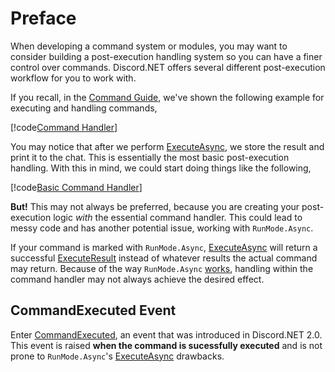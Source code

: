 # Preface

When developing a command system or modules, you may want to consider
building a post-execution handling system so you can have a finer 
control over commands. Discord.NET offers several different 
post-execution workflow for you to work with.

If you recall, in the [Command Guide], we've shown the following 
example for executing and handling commands,

[!code[Command Handler](samples/command_handler.cs)]

You may notice that after we perform [ExecuteAsync], we store the 
result and print it to the chat. This is essentially the most
basic post-execution handling. With this in mind, we could start doing
things like the following,

[!code[Basic Command Handler](samples/post-execution_basic.cs)]

**But!** This may not always be preferred, because you are 
creating your  post-execution logic *with* the essential command 
handler. This could lead to messy code and has another potential 
issue, working with `RunMode.Async`.

If your command is marked with `RunMode.Async`, [ExecuteAsync] will 
return a successful [ExecuteResult] instead of whatever results 
the actual command may return. Because of the way `RunMode.Async` 
[works](../../faq/commands.md), handling within the command handler 
may not always achieve the desired effect.

## CommandExecuted Event

Enter [CommandExecuted], an event that was introduced in 
Discord.NET 2.0. This event is raised **when the command is 
sucessfully executed** and is not prone to `RunMode.Async`'s 
[ExecuteAsync] drawbacks.

[CommandExecuted]: xref:Discord.Commands.CommandService.CommandExecuted
[ExecuteAsync]: xref:Discord.Commands.CommandService.ExecuteAsync*
[ExecuteResult]: xref:Discord.Commands.ExecuteResult
[Command Guide]: Commands.md